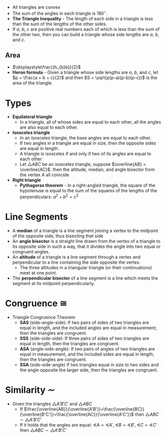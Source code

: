 
- All triangles are convex
- The sum of the angles in each triangle is $180^\circ$.
- **The Triangle Inequality** - The length of each side in a triangle is less than the sum of the lengths of the other sides.
- If $a$, $b$, $c$ are positive real numbers each of which is less than the sum of the other two, then you can build a triangle whose side lengths are $a$, $b$, and $c$.

## Area

- $\displaystyle\frac{{h_{b}b}}{2}$
- **Heron formula** - Given a triangle whose side lengths are $a$, $b$, and $c$, let $p = \frac{a + b + c}{2}$ and then $S = \sqrt{p(p-a)(p-b)(p-c)}$ is the area of the triangle.


# Types

- **Equilateral triangle** 
	- In a triangle, all of whose sides are equal to each other, all the angles are also equal to each other.
- **Isosceles triangle**
	- In an isosceles triangle, the base angles are equal to each other.
	- If two angles in a triangle are equal in size, then the opposite sides are equal in length.
	- A triangle is isosceles if and only if two of its angles are equal to each other
	- Let $\triangle{ABC}$ be an isosceles triangle, suppose $\overline{AB} = \overline{AC}$. then the altitude, median, and angle bisector from the vertex $A$ all coincide
- **Right triangle**
	- **Pythagoras theorem** - In a right-angled triangle, the square of the hypotenuse is equal to the sum of the squares of the lengths of the perpendiculars: $a^2 + b^2 = c^2$

# Line Segments

- A **median** of a triangle is a line segment joining a vertex to the midpoint of the opposite side, thus bisecting that side
- An **angle bisector** is a straight line drawn from the vertex of a triangle to its opposite side in such a way, that it divides the angle into two equal or congruent angles.
- An **altitude** of a triangle is a line segment through a vertex and perpendicular to a line containing the side opposite the vertex.
	- The three altitudes in a triangular triangle (or their continuations) meet at one point.
- The **perpendicular bisector** of a line segment is a line which meets the segment at its midpoint perpendicularly.



# Congruence $\cong$

- Triangle Congruence Theorem
	- **SAS** (side-angle-side): If two pairs of sides of two triangles are equal in length, and the included angles are equal in measurement, then the triangles are congruent.
	- **SSS** (side-side-side): If three pairs of sides of two triangles are equal in length, then the triangles are congruent.
	- **ASA** (angle-side-angle): If two pairs of angles of two triangles are equal in measurement, and the included sides are equal in length, then the triangles are congruent.
	- **SSA** (side-side-angle) If two triangles equal in size to two sides and the angle opposite the larger side, then the triangles are congruent.

# Similarity $\sim$

- Given the triangles $\triangle A'B'C'$ and $\triangle ABC$
	- If $\frac{\overline{AB}}{\overline{A'B'}}=\frac{\overline{BC}}{\overline{B'C'}}=\frac{\overline{AC}}{\overline{A'C'}}$ then $\triangle ABC \sim \triangle A'B'C'$
	- If it holds that the angles are equal: $\sphericalangle{A}=\sphericalangle{A'}, \sphericalangle{B}=\sphericalangle{B'}, \sphericalangle{C}=\sphericalangle{C'}$ then $\triangle ABC \sim \triangle A'B'C'$